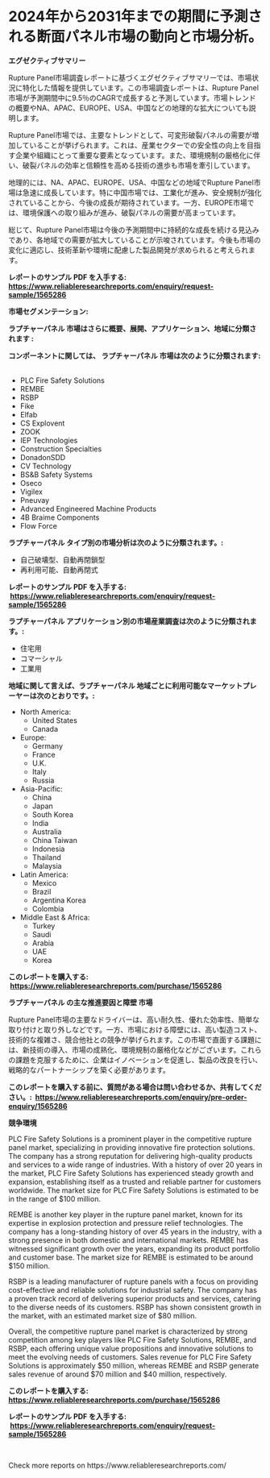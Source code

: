 <p><h1>2024年から2031年までの期間に予測される断面パネル市場の動向と市場分析。</h1></p><p><strong>エグゼクティブサマリー</strong></p>
<p><p>Rupture Panel市場調査レポートに基づくエグゼクティブサマリーでは、市場状況に特化した情報を提供しています。この市場調査レポートは、Rupture Panel市場が予測期間中に9.5％のCAGRで成長すると予測しています。市場トレンドの概要やNA、APAC、EUROPE、USA、中国などの地理的な拡大についても説明します。</p><p>Rupture Panel市場では、主要なトレンドとして、可変形破裂パネルの需要が増加していることが挙げられます。これは、産業セクターでの安全性の向上を目指す企業や組織にとって重要な要素となっています。また、環境規制の厳格化に伴い、破裂パネルの効率と信頼性を高める技術の進歩も市場を牽引しています。</p><p>地理的には、NA、APAC、EUROPE、USA、中国などの地域でRupture Panel市場は急速に成長しています。特に中国市場では、工業化が進み、安全規制が強化されていることから、今後の成長が期待されています。一方、EUROPE市場では、環境保護への取り組みが進み、破裂パネルの需要が高まっています。</p><p>総じて、Rupture Panel市場は今後の予測期間中に持続的な成長を続ける見込みであり、各地域での需要が拡大していることが示唆されています。今後も市場の変化に適応し、技術革新や環境に配慮した製品開発が求められると考えられます。</p></p>
<p><strong>レポートのサンプル PDF を入手する: <a href="https://www.reliableresearchreports.com/enquiry/request-sample/1565286">https://www.reliableresearchreports.com/enquiry/request-sample/1565286</a></strong></p>
<p><strong>市場セグメンテーション:</strong></p>
<p><strong> ラプチャーパネル 市場はさらに概要、展開、アプリケーション、地域に分類されます :</strong></p>
<p><strong>コンポーネントに関しては、 ラプチャーパネル 市場は次のように分類されます: &nbsp;</strong></p>
<p><ul><li>PLC Fire Safety Solutions</li><li>REMBE</li><li>RSBP</li><li>Fike</li><li>Elfab</li><li>CS Explovent</li><li>ZOOK</li><li>IEP Technologies</li><li>Construction Specialties</li><li>DonadonSDD</li><li>CV Technology</li><li>BS&B Safety Systems</li><li>Oseco</li><li>Vigilex</li><li>Pneuvay</li><li>Advanced Engineered Machine Products</li><li>4B Braime Components</li><li>Flow Force</li></ul></p>
<p><strong> ラプチャーパネル タイプ別の市場分析は次のように分類されます。:</strong></p>
<p><ul><li>自己破壊型、自動再閉鎖型</li><li>再利用可能、自動再閉式</li></ul></p>
<p><strong>レポートのサンプル PDF を入手する: &nbsp;<a href="https://www.reliableresearchreports.com/enquiry/request-sample/1565286">https://www.reliableresearchreports.com/enquiry/request-sample/1565286</a></strong></p>
<p><strong> ラプチャーパネル アプリケーション別の市場産業調査は次のように分類されます。:</strong></p>
<p><ul><li>住宅用</li><li>コマーシャル</li><li>工業用</li></ul></p>
<p><strong>地域に関して言えば、ラプチャーパネル 地域ごとに利用可能なマーケットプレーヤーは次のとおりです。:</strong></p>
<p><ul>
    <li>
        North America:
        <ul>
            <li>United States</li>
            <li>Canada</li>
        </ul>
    </li>
    <li>
        Europe:
        <ul>
            <li>Germany</li>
            <li>France</li>
            <li>U.K.</li>
            <li>Italy</li>
            <li>Russia</li>
        </ul>
    </li>
    <li>
        Asia-Pacific:
        <ul>
            <li>China</li>
            <li>Japan</li>
            <li>South Korea</li>
            <li>India</li>
            <li>Australia</li>
            <li>China Taiwan</li>
            <li>Indonesia</li>
            <li>Thailand</li>
            <li>Malaysia</li>
        </ul>
    </li>
    <li>
        Latin America:
        <ul>
            <li>Mexico</li>
            <li>Brazil</li>
            <li>Argentina Korea</li>
            <li>Colombia</li>
        </ul>
    </li>
    <li>
        Middle East & Africa:
        <ul>
            <li>Turkey</li>
            <li>Saudi</li>
            <li>Arabia</li>
            <li>UAE</li>
            <li>Korea</li>
        </ul>
    </li>
    </ul></p>
<p><strong>このレポートを購入する: &nbsp;<a href="https://www.reliableresearchreports.com/purchase/1565286">https://www.reliableresearchreports.com/purchase/1565286</a></strong></p>
<p><strong>ラプチャーパネル の主な推進要因と障壁 市場</strong></p>
<p><p>Rupture Panel市場の主要なドライバーは、高い耐久性、優れた効率性、簡単な取り付けと取り外しなどです。一方、市場における障壁には、高い製造コスト、技術的な複雑さ、競合他社との競争が挙げられます。この市場で直面する課題には、新技術の導入、市場の成熟化、環境規制の厳格化などがございます。これらの課題を克服するために、企業はイノベーションを促進し、製品の改良を行い、戦略的なパートナーシップを築く必要があります。</p></p>
<p><strong>このレポートを購入する前に、質問がある場合は問い合わせるか、共有してください。:&nbsp; <a href="https://www.reliableresearchreports.com/enquiry/pre-order-enquiry/1565286">https://www.reliableresearchreports.com/enquiry/pre-order-enquiry/1565286</a></strong></p>
<p><strong>競争環境</strong></p>
<p><p>PLC Fire Safety Solutions is a prominent player in the competitive rupture panel market, specializing in providing innovative fire protection solutions. The company has a strong reputation for delivering high-quality products and services to a wide range of industries. With a history of over 20 years in the market, PLC Fire Safety Solutions has experienced steady growth and expansion, establishing itself as a trusted and reliable partner for customers worldwide. The market size for PLC Fire Safety Solutions is estimated to be in the range of $100 million.</p><p>REMBE is another key player in the rupture panel market, known for its expertise in explosion protection and pressure relief technologies. The company has a long-standing history of over 45 years in the industry, with a strong presence in both domestic and international markets. REMBE has witnessed significant growth over the years, expanding its product portfolio and customer base. The market size for REMBE is estimated to be around $150 million.</p><p>RSBP is a leading manufacturer of rupture panels with a focus on providing cost-effective and reliable solutions for industrial safety. The company has a proven track record of delivering superior products and services, catering to the diverse needs of its customers. RSBP has shown consistent growth in the market, with an estimated market size of $80 million.</p><p>Overall, the competitive rupture panel market is characterized by strong competition among key players like PLC Fire Safety Solutions, REMBE, and RSBP, each offering unique value propositions and innovative solutions to meet the evolving needs of customers. Sales revenue for PLC Fire Safety Solutions is approximately $50 million, whereas REMBE and RSBP generate sales revenue of around $70 million and $40 million, respectively.</p></p>
<p><strong>このレポートを購入する: &nbsp; <a href="https://www.reliableresearchreports.com/purchase/1565286">https://www.reliableresearchreports.com/purchase/1565286</a></strong></p>
<p><strong>レポートのサンプル PDF を入手する: &nbsp;<a href="https://www.reliableresearchreports.com/enquiry/request-sample/1565286">https://www.reliableresearchreports.com/enquiry/request-sample/1565286</a></strong><strong></strong></p>
<p>&nbsp;</p>
<p>Check more reports on https://www.reliableresearchreports.com/</p>